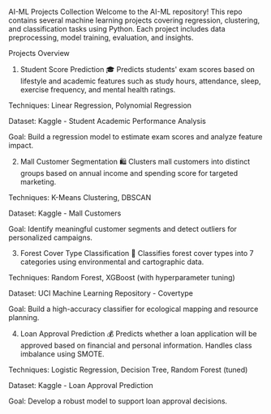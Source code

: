 AI-ML Projects Collection
Welcome to the AI-ML repository! This repo contains several machine learning projects covering regression, clustering, and classification tasks using Python. Each project includes data preprocessing, model training, evaluation, and insights.

Projects Overview
1. Student Score Prediction 🎓
Predicts students' exam scores based on lifestyle and academic features such as study hours, attendance, sleep, exercise frequency, and mental health ratings.

Techniques: Linear Regression, Polynomial Regression

Dataset: Kaggle - Student Academic Performance Analysis

Goal: Build a regression model to estimate exam scores and analyze feature impact.

2. Mall Customer Segmentation 🛍️
Clusters mall customers into distinct groups based on annual income and spending score for targeted marketing.

Techniques: K-Means Clustering, DBSCAN

Dataset: Kaggle - Mall Customers

Goal: Identify meaningful customer segments and detect outliers for personalized campaigns.

3. Forest Cover Type Classification 🌲
Classifies forest cover types into 7 categories using environmental and cartographic data.

Techniques: Random Forest, XGBoost (with hyperparameter tuning)

Dataset: UCI Machine Learning Repository - Covertype

Goal: Build a high-accuracy classifier for ecological mapping and resource planning.

4. Loan Approval Prediction 💰
Predicts whether a loan application will be approved based on financial and personal information. Handles class imbalance using SMOTE.

Techniques: Logistic Regression, Decision Tree, Random Forest (tuned)

Dataset: Kaggle - Loan Approval Prediction

Goal: Develop a robust model to support loan approval decisions.
